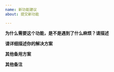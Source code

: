 ```yaml
---
name: 新功能建议
about: 提交新功能

---
```


**为什么需要这个功能，是不是遇到了什么麻烦？请描述**


**请详细描述你的解决方案**


**其他备用方案**


**其他备注**
